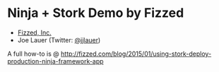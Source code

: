 Ninja + Stork Demo by Fizzed
=======================================

 - [Fizzed, Inc.](http://fizzed.com)
 - Joe Lauer (Twitter: [@jjlauer](http://twitter.com/jjlauer))

A full how-to is @ http://fizzed.com/blog/2015/01/using-stork-deploy-production-ninja-framework-app
